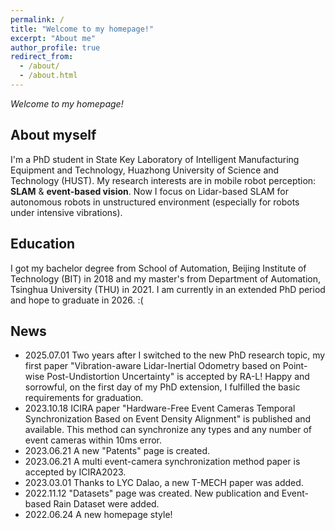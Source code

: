 ```yaml
---
permalink: /
title: "Welcome to my homepage!"
excerpt: "About me"
author_profile: true
redirect_from: 
  - /about/
  - /about.html
---
```


*Welcome to my homepage!*

## About myself
I'm a PhD student in State Key Laboratory of Intelligent Manufacturing Equipment and Technology, Huazhong University of Science and Technology (HUST). My research interests are in mobile robot perception: **SLAM** & **event-based vision**. Now I focus on Lidar-based SLAM for autonomous robots in unstructured environment (especially for robots under intensive vibrations).  

## Education
I got my bachelor degree from School of Automation, Beijing Institute of Technology (BIT) in 2018 and my master's from Department of Automation, Tsinghua University (THU) in 2021. I am currently in an extended PhD period and hope to graduate in 2026. :(  

## News
- 2025.07.01 Two years after I switched to the new PhD research topic, my first paper "Vibration-aware Lidar-Inertial Odometry based on Point-wise Post-Undistortion Uncertainty" is accepted by RA-L! Happy and sorrowful, on the first day of my PhD extension, I fulfilled the basic requirements for graduation.  
- 2023.10.18 ICIRA paper "Hardware-Free Event Cameras Temporal Synchronization Based on Event Density Alignment" is published and available. This method can synchronize any types and any number of event cameras within 10ms error.      
- 2023.06.21 A new "Patents" page is created.  
- 2023.06.21 A multi event-camera synchronization method paper is accepted by ICIRA2023.
- 2023.03.01 Thanks to LYC Dalao, a new T-MECH paper was added.
- 2022.11.12 "Datasets" page was created. New publication and Event-based Rain Dataset were added.
- 2022.06.24 A new homepage style!
